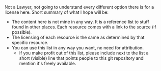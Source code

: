 Not a Lawyer, not going to understand every different option there is for a license here. 
Short summary of what I hope will be: 
- The content here is not mine in any way. It is a reference list to stuff found in other places. Each resource comes with a link to the source (if possible).
- The licensing of each resource is the same as determined by that specific resource.
- You can use this list in any way you want, no need for attribution.
  - If you make profit out of this list, please include next to the list a short (visible) line that points people to this git repository and mention it's freely available.
